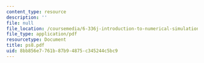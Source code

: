 ```yaml
---
content_type: resource
description: ''
file: null
file_location: /coursemedia/6-336j-introduction-to-numerical-simulation-sma-5211-fall-2003/8bb856e7761b87b94875c345244c5bc9_ps8.pdf
file_type: application/pdf
resourcetype: Document
title: ps8.pdf
uid: 8bb856e7-761b-87b9-4875-c345244c5bc9
---
```

